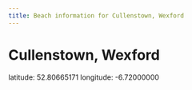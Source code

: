 ```yaml
---
title: Beach information for Cullenstown, Wexford
---
```

# Cullenstown, Wexford 

<div class="location-info">latitude: 52.80665171 longitude: -6.72000000</div>
<div id="met-eireann-warnings" onload="get_met_eireann_warnings(EI30)"></div>
<div></div>